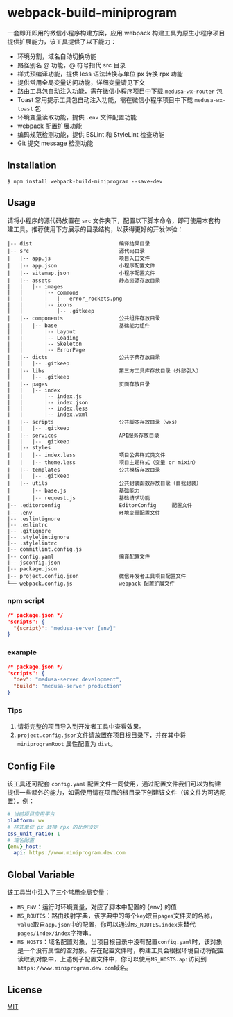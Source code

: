 # webpack-build-miniprogram

一套即开即用的微信小程序构建方案，应用 webpack 构建工具为原生小程序项目提供扩展能力，该工具提供了以下能力：

- 环境分割，域名自动切换功能
- 路径别名 @ 功能，@ 符号指代 src 目录
- 样式预编译功能，提供 less 语法转换与单位 px 转换 rpx 功能
- 提供常用全局变量访问功能，详细变量请见下文
- 路由工具包自动注入功能，需在微信小程序项目中下载 `medusa-wx-router` 包
- Toast 常用提示工具包自动注入功能，需在微信小程序项目中下载 `medusa-wx-toast` 包
- 环境变量读取功能，提供 `.env` 文件配置功能
- webpack 配置扩展功能
- 编码规范检测功能，提供 ESLint 和 StyleLint 检查功能
- Git 提交 message 检测功能

## Installation

```shell
$ npm install webpack-build-miniprogram --save-dev
```

## Usage

请将小程序的源代码放置在 `src` 文件夹下，配置以下脚本命令，即可使用本套构建工具。推荐使用下方展示的目录结构，以获得更好的开发体验：

```
|-- dist                            编译结果目录
|-- src                             源代码目录
|   |-- app.js                      项目入口文件
|   |-- app.json                    小程序配置文件
|   |-- sitemap.json                小程序配置文件
|   |-- assets                      静态资源存放目录
|   |   |-- images
|   |       |-- commons
|   |       |   |-- error_rockets.png
|   |       |-- icons
|   |           |-- .gitkeep
|   |-- components                  公共组件存放目录
|   |   |-- base                    基础能力组件
|   |       |-- Layout
|   |       |-- Loading
|   |       |-- Skeleton
|   |       |-- ErrorPage
|   |-- dicts                       公共字典存放目录
|   |   |-- .gitkeep
|   |-- libs                        第三方工具库存放目录（外部引入）
|   |   |-- .gitkeep
|   |-- pages                       页面存放目录
|   |   |-- index
|   |       |-- index.js
|   |       |-- index.json
|   |       |-- index.less
|   |       |-- index.wxml
|   |-- scripts                     公共脚本存放目录（wxs）
|   |   |-- .gitkeep
|   |-- services                    API服务存放目录
|   |   |-- .gitkeep
|   |-- styles
|   |   |-- index.less              项目公共样式类文件
|   |   |-- theme.less              项目主题样式（变量 or mixin）
|   |-- templates                   公共模板存放目录
|   |   |-- .gitkeep
|   |-- utils                       公共封装函数存放目录（自我封装）
|       |-- base.js                 基础能力
|       |-- request.js              基础请求功能
|-- .editorconfig                   EditorConfig     配置文件
|-- .env                            环境变量配置文件
|-- .eslintignore
|-- .eslintrc
|-- .gitignore
|-- .stylelintignore
|-- .stylelintrc
|-- commitlint.config.js
|-- config.yaml                     编译配置文件
|-- jsconfig.json
|-- package.json
|-- project.config.json             微信开发者工具项目配置文件
└── webpack.config.js               webpack 配置扩展文件
```

### npm script

```json
/* package.json */
"scripts": {
  "{script}": "medusa-server {env}"
}
```

### example

```json
/* package.json */
"scripts": {
  "dev": "medusa-server development",
  "build": "medusa-server production"
}
```

### Tips

1. 请将完整的项目导入到开发者工具中查看效果。
2. `project.config.json`文件请放置在项目根目录下，并在其中将 `miniprogramRoot` 属性配置为 `dist`。

## Config File

该工具还可配套 `config.yaml` 配置文件一同使用，通过配置文件我们可以为构建提供一些额外的能力，如需使用请在项目的根目录下创建该文件（该文件为可选配置），例：

```yaml
# 当前项目应用平台
platform: wx
# 样式单位 px 转换 rpx 的比例设定
css_unit_ratio: 1
# 域名配置
{env}_host:
  api: https://www.miniprogram.dev.com
```

## Global Variable

该工具当中注入了三个常用全局变量：

* `MS_ENV`：运行时环境变量，对应了脚本中配置的 {env} 的值
* `MS_ROUTES`：路由映射字典，该字典中的每个`key`取自`pages`文件夹的名称，`value`取自`app.json`中的配置，你可以通过`MS_ROUTES.index`来替代`pages/index/index`字符串。
* `MS_HOSTS`：域名配置对象，当项目根目录中没有配置`config.yaml`时，该对象是一个没有属性的空对象。存在配置文件时，构建工具会根据环境自动将配置读取到对象中，上述例子配置文件中，你可以使用`MS_HOSTS.api`访问到`https://www.miniprogram.dev.com`域名。

## License

[MIT](https://github.com/Oc-master/webpack-build-miniprogram/blob/master/LICENSE)
